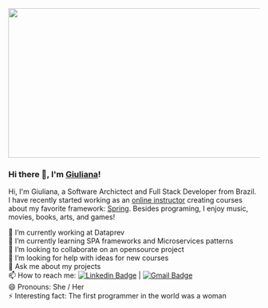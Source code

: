 <img width="700" height="300" src="https://github.com/giuliana-bezerra/giuliana-bezerra/blob/master/banner.png">

### Hi there 👋, I'm [Giuliana](https://www.linkedin.com/in/giulianabezerra/)! 

Hi, I'm Giuliana, a Software Archictect and Full Stack Developer from Brazil. I have recently started working as an [online instructor](https://www.udemy.com/user/giuliana-silva-bezerra/) creating courses about my favorite framework: [Spring](https://spring.io/). Besides programing, I enjoy music, movies, books, arts, and games!

🔭 I’m currently working at Dataprev <br/>
🌱 I’m currently learning SPA frameworks and Microservices patterns <br/>
👯 I’m looking to collaborate on an opensource project <br/>
🤔 I’m looking for help with ideas for new courses <br/>
💬 Ask me about my projects <br/>
📫 How to reach me: [![Linkedin Badge](https://img.shields.io/badge/-GiulianaBezerra-blue?style=flat-square&logo=Linkedin&logoColor=white&link=https://www.linkedin.com/in/giulianabezerra/)](https://www.linkedin.com/in/giulianabezerra/)
|
[![Gmail Badge](https://img.shields.io/badge/-giu.drawer@gmail.com-c14438?style=flat-square&logo=Gmail&logoColor=white&link=mailto:giu.drawer@gmail.com)](mailto:giu.drawer@gmail.com)<br/>
😄 Pronouns: She / Her <br/>
⚡ Interesting fact: The first programmer in the world was a woman 

